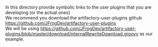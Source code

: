 In this directory provide symbolic links to the user plugins that you are developing (or the actual ones)  
We recommend you download the artifactory-user-plugins github https://github.com/JFrogDev/artifactory-user-plugins  
We will be using https://github.com/JFrogDev/artifactory-user-plugins/blob/master/download/internalRewriteDownload.groovy
as our example.   